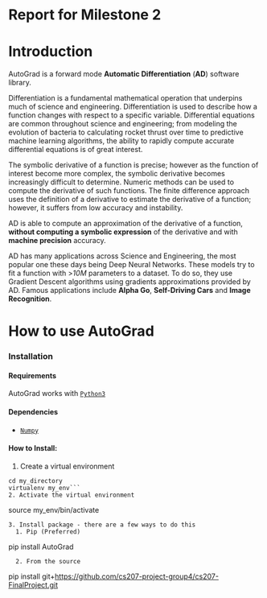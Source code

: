 # Report for Milestone 2

# Introduction
AutoGrad is a forward mode **Automatic Differentiation** (**AD**) software library.

Differentiation is a fundamental mathematical operation that underpins much of science and engineering. Differentiation is used to describe how a function changes with respect to a specific variable. Differential equations are common throughout science and engineering; from modeling the evolution of bacteria to calculating rocket thrust over time to predictive machine learning algorithms, the ability to rapidly compute accurate differential equations is of great interest.

The symbolic derivative of a function is precise; however as the function of interest become more complex, the symbolic derivative becomes increasingly difficult to determine. Numeric methods can be used to compute the derivative of such functions. The finite difference approach uses the definition of a derivative to estimate the derivative of a function; however, it suffers from low accuracy and instability.

AD is able to compute an approximation of the derivative of a function, **without computing a symbolic expression** of the derivative and with **machine precision** accuracy.

AD has many applications across Science and Engineering, the most popular one these days being Deep Neural Networks. These models try to fit a function with >*10M* parameters to a dataset. To do so, they use Gradient Descent algorithms using gradients approximations provided by AD. Famous applications include **Alpha Go**, **Self-Driving Cars** and **Image Recognition**.

# How to use AutoGrad

### Installation

#### Requirements
AutoGrad works with [`Python3`](https://docs.python.org/3/)
#### Dependencies
* [`Numpy`](http://www.numpy.org/)

#### How to Install:
1. Create a virtual environment
```
cd my_directory
virtualenv my_env```
2. Activate the virtual environment
```
source my_env/bin/activate
```
3. Install package - there are a few ways to do this
  1. Pip (Preferred)
```
pip install AutoGrad
```
  2. From the source
```
pip install git+https://github.com/cs207-project-group4/cs207-FinalProject.git
```
